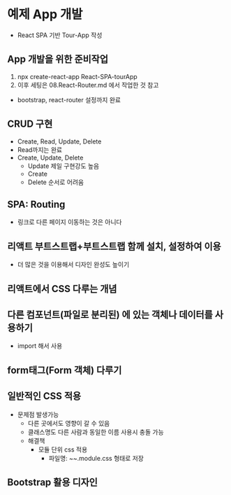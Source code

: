 # 예제 App 개발
- React SPA 기반 Tour-App 작성

## App 개발을 위한 준비작업
1. npx create-react-app React-SPA-tourApp
2. 이후 세팅은 08.React-Router.md 에서 작업한 것 참고
  - bootstrap, react-router 설정까지 완료

## CRUD 구현
- Create, Read, Update, Delete
- Read까지는 완료
- Create, Update, Delete
  - Update 제일 구현강도 높음
  - Create
  - Delete 순서로 어려움

## SPA: Routing
- 링크로 다른 페이지 이동하는 것은 아니다

## 리액트 부트스트랩+부트스트랩 함께 설치, 설정하여 이용
- 더 많은 것을 이용해서 디자인 완성도 높이기

## 리액트에서 CSS 다루는 개념

## 다른 컴포넌트(파일로 분리된) 에 있는 객체나 데이터를 사용하기
- import 해서 사용

## form태그(Form 객체) 다루기

## 일반적인 CSS 적용
- 문제점 발생가능
  - 다른 곳에서도 영향이 갈 수 있음
  - 클래스명도 다른 사람과 동일한 이름 사용시 충돌 가능
  - 해결책
    - 모듈 단위 css 적용
      - 파일명: ~~.module.css 형태로 저장

## Bootstrap 활용 디자인
